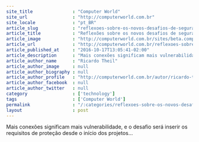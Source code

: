 ```yaml
---
site_title               : "Computer World"
site_url                 : "http://computerworld.com.br"
site_locale              : "pt_BR"
article_slug             : "reflexoes-sobre-os-novos-desafios-de-seguranca-na-industria-4-0"
article_title            : "Reflexões sobre os novos desafios de segurança na Indústria 4.0"
article_image            : "http://computerworld.com.br/sites/beta.computerworld.com.br/files/news_articles/iot_internet_das_coisas_0.jpg"
article_url              : "http://computerworld.com.br/reflexoes-sobre-os-novos-desafios-de-seguranca-na-industria-40"
article_published_at     : "2016-10-17T13:05:41-02:00"
article_description      : "Mais conexões significam mais vulnerabilidade, e o desafio será inserir os requisitos de proteção desde o início dos projetos..."
article_author_name      : "Ricardo Theil"
article_author_image     : null
article_author_biography : null
article_author_profile   : "http://computerworld.com.br/autor/ricardo-theil"
article_author_facebook  : null
article_author_twitter   : null
category                 : ['technology']
tags                     : ['Computer World']
permalink                : "/:categories/reflexoes-sobre-os-novos-desafios-de-seguranca-na-industria-4-0/"
layout                   : post
---
```


Mais conexões significam mais vulnerabilidade, e o desafio será inserir os requisitos de proteção desde o início dos projetos...
